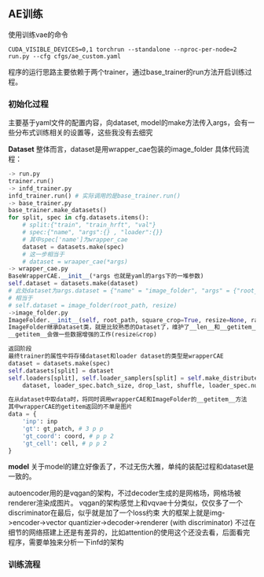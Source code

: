 ## AE训练

使用训练vae的命令

```
CUDA_VISIBLE_DEVICES=0,1 torchrun --standalone --nproc-per-node=2 run.py --cfg cfgs/ae_custom.yaml
```

程序的运行思路主要依赖于两个trainer，通过base_trainer的run方法开启训练过程。

### 初始化过程

主要基于yaml文件的配置内容，向dataset, model的make方法传入args，会有一些分布式训练相关的设置等，这些我没有去细究

**Dataset**
整体而言，dataset是用wrapper_cae包装的image_folder
具体代码流程：

``` python
-> run.py
trainer.run()
-> infd_trainer.py
infd_trainer.run() # 实际调用的是base_trainer.run()
-> base_trainer.py
base_trainer.make_datasets()
for split, spec in cfg.datasets.items():
    # split:{"train", "train_hrft", "val"}
    # spec:{"name", "args":{} , "loader":{}}
    # 其中spec['name']为wrapper_cae
    dataset = datasets.make(spec)
    # 这一步相当于
    # dataset = wraaper_cae(*args)
-> wrapper_cae.py
BaseWrapperCAE.__init__(*args 也就是yaml的args下的一堆参数)
self.dataset = datasets.make(dataset)
# 此处dataset为args.dataset = {"name" = "image_folder", "args" = {"root_path", "resize}}
# 相当于
# self.dataset = image_folder(root_path, resize)
->image_folder.py
ImageFolder.__init__(self, root_path, square_crop=True, resize=None, rand_crop=None):
ImageFolder继承Dataset类，就是比较熟悉的Dataset了，维护了__len__和__getitem__方法
__getitem__会做一些数据增强的工作(resize&crop)

返回阶段
最终trainer的属性中将存储dataset和loader dataset的类型是wrapperCAE
dataset = datasets.make(spec)
self.datasets[split] = dataset
self.loaders[split], self.loader_samplers[split] = self.make_distributed_loader(
    dataset, loader_spec.batch_size, drop_last, shuffle, loader_spec.num_workers)

在从dataset中取data时，将同时调用wrapperCAE和ImageFolder的__getitem__方法
其中wrapperCAE的getitem返回的不单是图片
data = {
    'inp': inp
    'gt': gt_patch, # 3 p p
    'gt_coord': coord, # p p 2
    'gt_cell': cell, # p p 2
}

```

**model**
关于model的建立好像丢了，不过无伤大雅，单纯的装配过程和dataset是一致的。

autoencoder用的是vqgan的架构，不过decoder生成的是网格场，网格场被renderer渲染成图片。
vqgan的架构感觉上和vqvae十分类似，仅仅多了一个discriminator在最后，似乎就是加了一个loss约束
大的框架上就是img->encoder->vector quantizier->decoder->renderer  (with discriminator)
不过在细节的网络搭建上还是有差异的，比如attention的使用这个还没去看，后面看完程序，需要单独来分析一下infd的架构

### 训练流程




